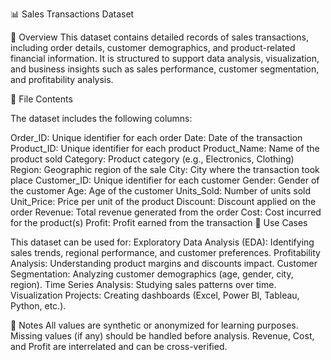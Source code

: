 📊 Sales Transactions Dataset

📌 Overview
This dataset contains detailed records of sales transactions, including order details, customer demographics, and product-related financial information. It is structured to support data analysis, visualization, and business insights such as sales performance, customer segmentation, and profitability analysis.

📂 File Contents

The dataset includes the following columns:

Order_ID:	    Unique identifier for each order
Date:	        Date of the transaction
Product_ID:   Unique identifier for each product
Product_Name:	Name of the product sold
Category:   	Product category (e.g., Electronics, Clothing)
Region:	      Geographic region of the sale
City:	        City where the transaction took place
Customer_ID:  Unique identifier for each customer
Gender:	      Gender of the customer
Age:	        Age of the customer
Units_Sold:	  Number of units sold
Unit_Price:	  Price per unit of the product
Discount:  	  Discount applied on the order
Revenue:	    Total revenue generated from the order
Cost:  	      Cost incurred for the product(s)
Profit:	      Profit earned from the transaction
🎯 Use Cases

This dataset can be used for:
Exploratory Data Analysis (EDA): Identifying sales trends, regional performance, and customer preferences.
Profitability Analysis: Understanding product margins and discounts impact.
Customer Segmentation: Analyzing customer demographics (age, gender, city, region).
Time Series Analysis: Studying sales patterns over time.
Visualization Projects: Creating dashboards (Excel, Power BI, Tableau, Python, etc.).

📌 Notes
All values are synthetic or anonymized for learning purposes.
Missing values (if any) should be handled before analysis.
Revenue, Cost, and Profit are interrelated and can be cross-verified.

